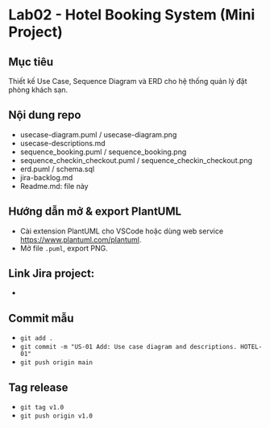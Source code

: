 
# Lab02 - Hotel Booking System (Mini Project)

## Mục tiêu
Thiết kế Use Case, Sequence Diagram và ERD cho hệ thống quản lý đặt phòng khách sạn.

## Nội dung repo
- usecase-diagram.puml / usecase-diagram.png
- usecase-descriptions.md
- sequence_booking.puml / sequence_booking.png
- sequence_checkin_checkout.puml / sequence_checkin_checkout.png
- erd.puml / schema.sql
- jira-backlog.md
- Readme.md: file này

## Hướng dẫn mở & export PlantUML
- Cài extension PlantUML cho VSCode hoặc dùng web service https://www.plantuml.com/plantuml.
- Mở file `.puml`, export PNG.

## Link Jira project:
- <put your Jira project link here>

## Commit mẫu
- `git add .`
- `git commit -m "US-01 Add: Use case diagram and descriptions. HOTEL-01"`
- `git push origin main`

## Tag release
- `git tag v1.0`
- `git push origin v1.0`
